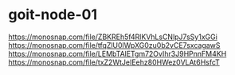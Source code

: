 # goit-node-01

https://monosnap.com/file/ZBKREh5f4RlKVhLsCNlpJ7sSy1xGGi
https://monosnap.com/file/tfqZlU0lWpXG0zu0b2vCE7sxcagawS
https://monosnap.com/file/LEMbTAlETgm72OvIhr3J9HPnnFM4KH
https://monosnap.com/file/txZ2WtJeIEehz80HWez0VLAt6HsfcT
